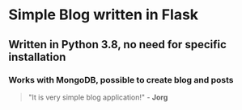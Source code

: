 # Simple Blog written in Flask

## Written in Python 3.8, no need for specific installation

### Works with MongoDB, possible to create blog and posts

> "It is very simple blog application!" - **Jorg**

